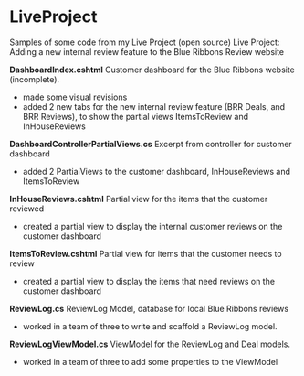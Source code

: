 # LiveProject
Samples of some code from my Live Project (open source)
Live Project: Adding a new internal review feature to the Blue Ribbons Review website

<b>DashboardIndex.cshtml</b>
Customer dashboard for the Blue Ribbons website (incomplete).
- made some visual revisions
- added 2 new tabs for the new internal review feature (BRR Deals, and BRR Reviews), to show the partial views ItemsToReview and InHouseReviews

<b>DashboardControllerPartialViews.cs</b>
Excerpt from controller for customer dashboard
- added 2 PartialViews to the customer dashboard, InHouseReviews and ItemsToReview

<b>InHouseReviews.cshtml</b>
Partial view for the items that the customer reviewed
- created a partial view to display the internal customer reviews on the customer dashboard

<b>ItemsToReview.cshtml</b>
Partial view for items that the customer needs to review
- created a partial view to display the items that need reviews on the customer dashboard

<b>ReviewLog.cs</b>
ReviewLog Model, database for local Blue Ribbons reviews
- worked in a team of three to write and scaffold a ReviewLog model. 

<b>ReviewLogViewModel.cs</b>
ViewModel for the ReviewLog and Deal models.
- worked in a team of three to add some properties to the ViewModel








